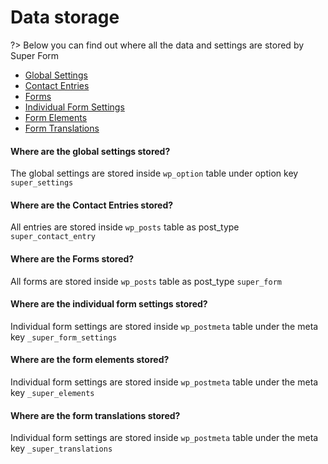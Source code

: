 # Data storage

?> Below you can find out where all the data and settings are stored by Super Form

- [Global Settings](where-are-the-global-settings-stored)
- [Contact Entries](where-are-the-contact-entries-stored)
- [Forms](where-are-the-forms-stored)
- [Individual Form Settings](where-are-the-individual-form-settings-stored)
- [Form Elements](where-are-the-form-elements-stored)
- [Form Translations](where-are-the-form-translations-stored)


#### Where are the global settings stored?

The global settings are stored inside `wp_option` table under option key `super_settings`


#### Where are the Contact Entries stored?

All entries are stored inside `wp_posts` table as post_type `super_contact_entry`


#### Where are the Forms stored?

All forms are stored inside `wp_posts` table as post_type `super_form`


#### Where are the individual form settings stored?

Individual form settings are stored inside `wp_postmeta` table under the meta key `_super_form_settings`


#### Where are the form elements stored?

Individual form settings are stored inside `wp_postmeta` table under the meta key `_super_elements`


#### Where are the form translations stored?

Individual form settings are stored inside `wp_postmeta` table under the meta key `_super_translations`



